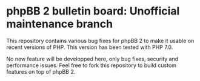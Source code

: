 # phpBB 2 bulletin board: Unofficial maintenance branch

This repository contains various bug fixes for phpBB 2 to make it usable on recent versions of PHP. This version has been tested with PHP 7.0.

No new feature will be developped here, only bug fixes, security and performance issues. Feel free to fork this repository to build custom features on top of phpBB 2.
